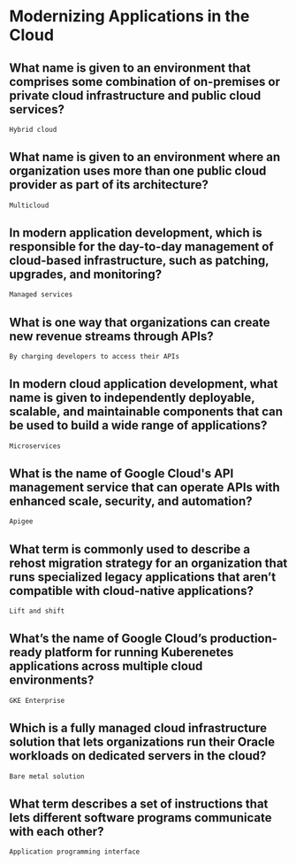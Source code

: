 # Modernizing Applications in the Cloud
## What name is given to an environment that comprises some combination of on-premises or private cloud infrastructure and public cloud services?
```cmd
Hybrid cloud
```
## What name is given to an environment where an organization uses more than one public cloud provider as part of its architecture?
```cmd
Multicloud
```
## In modern application development, which is responsible for the day-to-day management of cloud-based infrastructure, such as patching, upgrades, and monitoring?
```cmd
Managed services
```
## What is one way that organizations can create new revenue streams through APIs?
```cmd
By charging developers to access their APIs
```
## In modern cloud application development, what name is given to independently deployable, scalable, and maintainable components that can be used to build a wide range of applications?
```cmd
Microservices
```
## What is the name of Google Cloud's API management service that can operate APIs with enhanced scale, security, and automation?
```cmd
Apigee
```
## What term is commonly used to describe a rehost migration strategy for an organization that runs specialized legacy applications that aren’t compatible with cloud-native applications?
```cmd
Lift and shift
```
## What’s the name of Google Cloud’s production-ready platform for running Kuberenetes applications across multiple cloud environments?
```cmd
GKE Enterprise
```
## Which is a fully managed cloud infrastructure solution that lets organizations run their Oracle workloads on dedicated servers in the cloud?
```cmd
Bare metal solution
```
## What term describes a set of instructions that lets different software programs communicate with each other?
```cmd
Application programming interface
```
